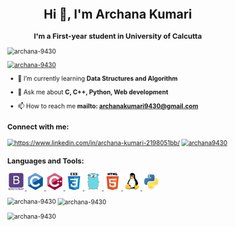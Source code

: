 <!--### Hello! I'm Archana Kumari👋


- 🔭 I’m currently a First-year student at University of Calcutta.
- 🌱 I’m currently learning Data Structures and Algorithms.
<!--- 👯 I’m looking to collaborate on 
-🤔 I’m looking for help with ...
- 💬 Ask me about Web development, C++, Python.
- 📫 How to reach me: https://www.linkedin.com/in/archana-kumari-2198051bb/
- 😄 Pronouns: She/Her
- ⚡ Fun fact: I love painting, plantation and watching cartoons.
-->

<h1 align="center">Hi 👋, I'm Archana Kumari</h1>
<h3 align="center">I'm a First-year student in University of Calcutta</h3>

<p align="left"> <img src="https://komarev.com/ghpvc/?username=archana-9430&label=Profile%20views&color=0e75b6&style=flat" alt="archana-9430" /> </p>

<p align="left"> <a href="https://github.com/ryo-ma/github-profile-trophy"><img src="https://github-profile-trophy.vercel.app/?username=archana-9430" alt="archana-9430" /></a> </p>

- 🌱 I’m currently learning **Data Structures and Algorithm**

- 💬 Ask me about **C, C++, Python, Web development**

- 📫 How to reach me **mailto: archanakumari9430@gmail.com**

<h3 align="left">Connect with me:</h3>
<p align="left">
<a href="https://linkedin.com/in/https://www.linkedin.com/in/archana-kumari-2198051bb/" target="blank"><img align="center" src="https://raw.githubusercontent.com/rahuldkjain/github-profile-readme-generator/master/src/images/icons/Social/linked-in-alt.svg" alt="https://www.linkedin.com/in/archana-kumari-2198051bb/" height="30" width="40" /></a>
<a href="https://www.codechef.com/users/archana9430" target="blank"><img align="center" src="https://cdn.jsdelivr.net/npm/simple-icons@3.1.0/icons/codechef.svg" alt="archana9430" height="30" width="40" /></a>
</p>

<h3 align="left">Languages and Tools:</h3>
<p align="left"> <a href="https://getbootstrap.com" target="_blank"> <img src="https://raw.githubusercontent.com/devicons/devicon/master/icons/bootstrap/bootstrap-plain-wordmark.svg" alt="bootstrap" width="40" height="40"/> </a> <a href="https://www.cprogramming.com/" target="_blank"> <img src="https://raw.githubusercontent.com/devicons/devicon/master/icons/c/c-original.svg" alt="c" width="40" height="40"/> </a> <a href="https://www.w3schools.com/cpp/" target="_blank"> <img src="https://raw.githubusercontent.com/devicons/devicon/master/icons/cplusplus/cplusplus-original.svg" alt="cplusplus" width="40" height="40"/> </a> <a href="https://www.w3schools.com/css/" target="_blank"> <img src="https://raw.githubusercontent.com/devicons/devicon/master/icons/css3/css3-original-wordmark.svg" alt="css3" width="40" height="40"/> </a> <a href="https://golang.org" target="_blank"> <img src="https://raw.githubusercontent.com/devicons/devicon/master/icons/go/go-original.svg" alt="go" width="40" height="40"/> </a> <a href="https://www.w3.org/html/" target="_blank"> <img src="https://raw.githubusercontent.com/devicons/devicon/master/icons/html5/html5-original-wordmark.svg" alt="html5" width="40" height="40"/> </a> <a href="https://www.linux.org/" target="_blank"> <img src="https://raw.githubusercontent.com/devicons/devicon/master/icons/linux/linux-original.svg" alt="linux" width="40" height="40"/> </a> <a href="https://www.python.org" target="_blank"> <img src="https://raw.githubusercontent.com/devicons/devicon/master/icons/python/python-original.svg" alt="python" width="40" height="40"/> </a> </p>

<p><img align="left" src="https://github-readme-stats.vercel.app/api/top-langs?username=archana-9430&show_icons=true&locale=en&layout=compact" alt="archana-9430" /></p>

<p>&nbsp;<img align="center" src="https://github-readme-stats.vercel.app/api?username=archana-9430&show_icons=true&locale=en" alt="archana-9430" /></p>

<p><img align="center" src="https://github-readme-streak-stats.herokuapp.com/?user=archana-9430&" alt="archana-9430" /></p>

